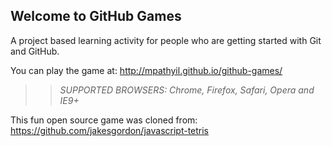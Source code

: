 ## Welcome to GitHub Games

A project based learning activity for people who are getting started with Git and GitHub.

You can play the game at: http://mpathyil.github.io/github-games/

>> _*SUPPORTED BROWSERS*: Chrome, Firefox, Safari, Opera and IE9+_

This fun open source game was cloned from: https://github.com/jakesgordon/javascript-tetris
